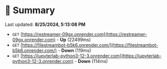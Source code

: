 # 📖 Summary
Last updated: **8/25/2024, 5:13:08 PM**

- `GET` [https://restreamer-09gx.onrender.com](https://restreamer-09gx.onrender.com) - **Up** (22499ms)
- `GET` [https://filestreambot-b5k6.onrender.com/](https://filestreambot-b5k6.onrender.com/) - **Down** (119ms)
- `GET` [https://jupyterlab-python3-12-3.onrender.com](https://jupyterlab-python3-12-3.onrender.com) - **Down** (114ms)
